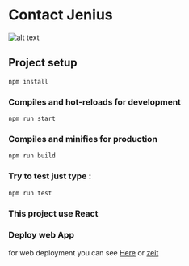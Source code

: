 # Contact Jenius
![alt text](https://upload.wikimedia.org/wikipedia/id/8/89/Jenius-logo.png "Jenius")

## Project setup
```
npm install
```

### Compiles and hot-reloads for development
```
npm run start
```

### Compiles and minifies for production
```
npm run build
```

### Try to test just type :
```
npm run test
```

### This project use React

### Deploy web App

for web deployment you can see [Here]( https://contact-jenius.dioas.now.sh/) or [zeit]( https://contact-jenius.dioas.now.sh/)

